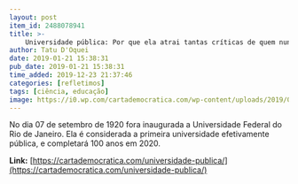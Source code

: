 ```yaml
---
layout: post
item_id: 2488078941
title: >-
    Universidade pública: Por que ela atrai tantas críticas de quem nunca a frequentou?
author: Tatu D'Oquei
date: 2019-01-21 15:38:31
pub_date: 2019-01-21 15:38:31
time_added: 2019-12-23 21:37:46
categories: [refletimos]
tags: [ciência, educação]
image: https://i0.wp.com/cartademocratica.com/wp-content/uploads/2019/01/8elzbl7u1z_7l0dn272cn_file.jpeg?fit=660%2C360&ssl=1
---
```


No dia 07 de setembro de 1920 fora inaugurada a Universidade Federal do Rio de Janeiro. Ela é considerada a primeira universidade efetivamente pública, e completará 100 anos em 2020.

**Link:** [https://cartademocratica.com/universidade-publica/](https://cartademocratica.com/universidade-publica/)

